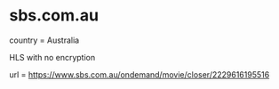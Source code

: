 # sbs.com.au

country = Australia

HLS with no encryption

url = https://www.sbs.com.au/ondemand/movie/closer/2229616195516
